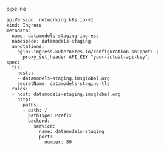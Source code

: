 pipeline

    apiVersion: networking.k8s.io/v1
    kind: Ingress
    metadata:
      name: datamodels-staging-ingress
      namespace: datamodels-staging
      annotations:
        nginx.ingress.kubernetes.io/configuration-snippet: |
          proxy_set_header API_KEY "your-actual-api-key";
    spec:
      tls:
      - hosts:
        - datamodels-staging.imsglobal.org
        secretName: datamodels-staging-tls
      rules:
      - host: datamodels-staging.imsglobal.org
        http:
          paths:
          - path: /
            pathType: Prefix
            backend:
              service:
                name: datamodels-staging
                port:
                  number: 80
